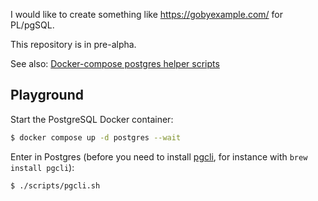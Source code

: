 I would like to create something like https://gobyexample.com/ for PL/pgSQL.

This repository is in pre-alpha.

See also: [Docker-compose postgres helper scripts](https://github.com/stephane-klein/docker-compose-postgres-helper)

## Playground

Start the PostgreSQL Docker container:

```sh
$ docker compose up -d postgres --wait
```

Enter in Postgres (before you need to install [pgcli](https://www.pgcli.com/), for instance with `brew install pgcli`):

```
$ ./scripts/pgcli.sh
```

